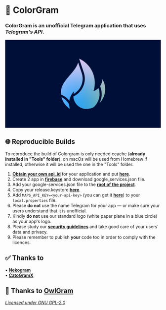 # 🎨 **ColorGram**
### ColorGram is an unofficial Telegram application that uses _Telegram's API_.

![Colorgram](img/color_banner.png)

## 🌐 Reproducible Builds
To reproduce the build of Colorgram is only needed ccache (**already installed in "Tools" folder**), on macOs
will be used from Homebrew if installed, otherwise it will be used the one in the "Tools" folder.

1. [**Obtain your own api_id**](https://core.telegram.org/api/obtaining_api_id) for your application and put [**here**](https://github.com/Pierlu096/Color/blob/dev/TMessagesProj/src/main/java/org/telegram/messenger/BuildVars.java). 
2. Create 2 app in [**firebase**](https://console.firebase.google.com/) and download google_services.json file.
3. Add your google-services.json file to the [**root of the project**](https://github.com/Pierlu096/Color/blob/dev/TMessagesProj_App/google-services.json).
4. Copy your release.keystore [**here**](https://github.com/Pierlu096/Color/blob/dev/TMessagesProj/config/release.keystore).
5. Add `MAPS_API_KEY=<your-api-key>` (you can get it [**here**](https://console.cloud.google.com/google/maps-apis)) to your `local.properties` file.
6. Please **do not** use the name Telegram for your app — or make sure your users understand that it is unofficial.
7. Kindly **do not** use our standard logo (white paper plane in a blue circle) as your app's logo.
8. Please study our [**security guidelines**](https://core.telegram.org/mtproto/security_guidelines) and take good care of your users' data and privacy.
9. Please remember to publish **your** code too in order to comply with the licences.

## ✅ Thanks to
• [**Nekogram**](<https://gitlab.com/Nekogram/Nekogram>)  
• [**CatoGramX**](<https://github.com/CatogramX/CatogramX>)

## 🦉 **Thanks to [**OwlGram**](<http://github.com/OwlgramDev/OwlGram>)**
[*Licensed under GNU GPL-2.0*](<https://github.com/Pierlu096/Colorgram/blob/dev/LICENSE>)